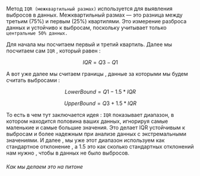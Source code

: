 Метод `IQR (межквартильный размах)` используется для выявления выбросов в данных. Межквартильный размах — это разница между третьим (75%) и первым (25%) квартилями. Это измерение разброса данных и устойчиво к выбросам, поскольку учитывает только `центральные 50% данных.`

Для начала мы посчитаем первый и третий квартиль. 
Далее мы посчитаем сам `IQR` , который равен : 

$$
IQR = Q3 - Q1
$$

А вот уже далее мы считаем границы , данные за которыми мы будем считать выбросами : 

$$
LowerBound = Q1 - 1.5 * IQR
$$

$$
UpperBound = Q3 + 1.5 * IQR
$$

То есть в чем тут заключается идея : `IQR` показывает диапазон, в котором находится половина ваших данных, игнорируя самые маленькие и самые большие значения. Это делает IQR устойчивым к выбросам и более надежным при анализе данных с экстремальными значениями. И далее , мы уже этот диапазон используем как стандартное отклонение , а 1.5 это как сколько стандартных отклонений нам нужно , чтобы в данных не было выбросов. 

<h6>Как мы делаем это на питоне</h6>


